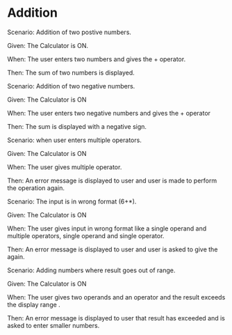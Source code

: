 # Addition

Scenario: Addition of two postive numbers.
  
  Given: The Calculator is ON.

  When: The user enters two numbers and gives the + operator. 
  
  Then: The sum of two numbers is displayed. 

Scenario: Addition of two negative numbers.
  
Given: The Calculator is ON
  
When: The user enters two negative numbers and gives the + operator 
  
Then: The sum is displayed with a negative sign.
  
Scenario: when user enters multiple operators.
  
Given: The Calculator is ON
  
When: The user gives multiple operator. 
  
Then: An error message is displayed to user and user is made to perform the operation again. 
  
Scenario: The input is in wrong format (6+*).
  
Given: The Calculator is ON
  
When: The user gives input in wrong format like a single operand and multiple operators, single operand and single operator. 
  
Then: An error message is displayed to user and user is asked to give the again.
  
Scenario: Adding numbers where result goes out of range.
  
Given: The Calculator is ON
  
When: The user gives two operands and an operator and the result exceeds the display range . 
  
Then: An error message is displayed to user that result has exceeded and is asked to enter smaller numbers.
  
  
  
  
  
